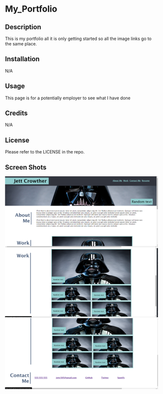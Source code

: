 # My_Portfolio

## Description

This is my portfolio all it is only getting started so all the image links go to the same place.

## Installation

N/A

## Usage

This page is for a potentially employer to see what I have done

## Credits

N/A

## License
Please refer to the LICENSE in the repo.

## Screen Shots
![Screen shot of the site](.\assets\image\screen.png)
![Screen shot of the site](.\assets\image\Screenshottwo.png)
![Screen shot of the site](.\assets\image\screenthree.png)
